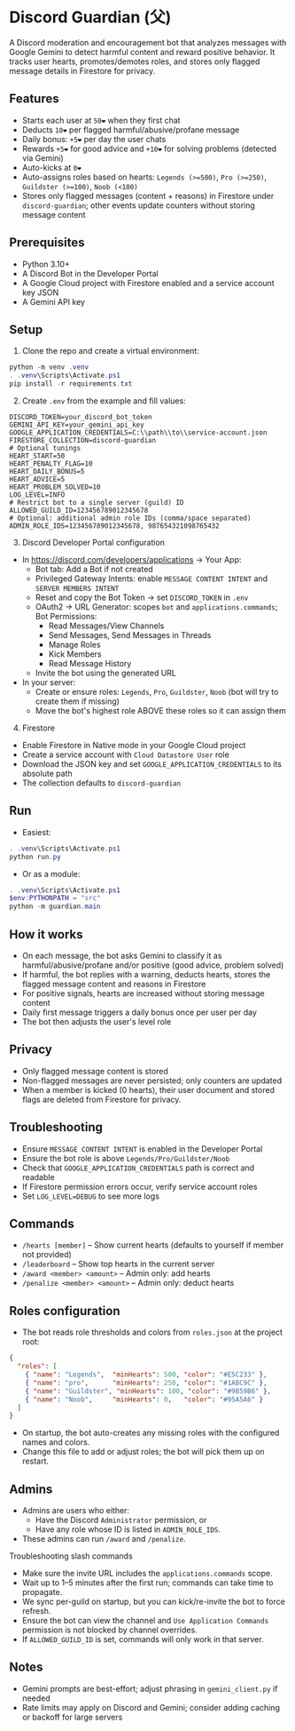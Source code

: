 # Discord Guardian (父)

A Discord moderation and encouragement bot that analyzes messages with Google Gemini to detect harmful content and reward positive behavior. It tracks user hearts, promotes/demotes roles, and stores only flagged message details in Firestore for privacy.

## Features
- Starts each user at `50❤️` when they first chat
- Deducts `10❤️` per flagged harmful/abusive/profane message
- Daily bonus: `+5❤️` per day the user chats
- Rewards `+5❤️` for good advice and `+10❤️` for solving problems (detected via Gemini)
- Auto-kicks at `0❤️`
- Auto-assigns roles based on hearts: `Legends (>=500)`, `Pro (>=250)`, `Guildster (>=100)`, `Noob (<100)`
- Stores only flagged messages (content + reasons) in Firestore under `discord-guardian`; other events update counters without storing message content

## Prerequisites
- Python 3.10+
- A Discord Bot in the Developer Portal
- A Google Cloud project with Firestore enabled and a service account key JSON
- A Gemini API key

## Setup
1. Clone the repo and create a virtual environment:
```powershell
python -m venv .venv
. .venv\Scripts\Activate.ps1
pip install -r requirements.txt
```

2. Create `.env` from the example and fill values:
```env
DISCORD_TOKEN=your_discord_bot_token
GEMINI_API_KEY=your_gemini_api_key
GOOGLE_APPLICATION_CREDENTIALS=C:\\path\\to\\service-account.json
FIRESTORE_COLLECTION=discord-guardian
# Optional tunings
HEART_START=50
HEART_PENALTY_FLAG=10
HEART_DAILY_BONUS=5
HEART_ADVICE=5
HEART_PROBLEM_SOLVED=10
LOG_LEVEL=INFO
# Restrict bot to a single server (guild) ID
ALLOWED_GUILD_ID=123456789012345678
# Optional: additional admin role IDs (comma/space separated)
ADMIN_ROLE_IDS=123456789012345678, 987654321098765432
```

3. Discord Developer Portal configuration
- In https://discord.com/developers/applications -> Your App:
  - Bot tab: Add a Bot if not created
  - Privileged Gateway Intents: enable `MESSAGE CONTENT INTENT` and `SERVER MEMBERS INTENT`
  - Reset and copy the Bot Token -> set `DISCORD_TOKEN` in `.env`
  - OAuth2 -> URL Generator: scopes `bot` and `applications.commands`; Bot Permissions:
    - Read Messages/View Channels
    - Send Messages, Send Messages in Threads
    - Manage Roles
    - Kick Members
    - Read Message History
  - Invite the bot using the generated URL
- In your server:
  - Create or ensure roles: `Legends`, `Pro`, `Guildster`, `Noob` (bot will try to create them if missing)
  - Move the bot's highest role ABOVE these roles so it can assign them

4. Firestore
- Enable Firestore in Native mode in your Google Cloud project
- Create a service account with `Cloud Datastore User` role
- Download the JSON key and set `GOOGLE_APPLICATION_CREDENTIALS` to its absolute path
- The collection defaults to `discord-guardian`

## Run
- Easiest:
```powershell
. .venv\Scripts\Activate.ps1
python run.py
```
- Or as a module:
```powershell
. .venv\Scripts\Activate.ps1
$env:PYTHONPATH = "src"
python -m guardian.main
```

## How it works
- On each message, the bot asks Gemini to classify it as harmful/abusive/profane and/or positive (good advice, problem solved)
- If harmful, the bot replies with a warning, deducts hearts, stores the flagged message content and reasons in Firestore
- For positive signals, hearts are increased without storing message content
- Daily first message triggers a daily bonus once per user per day
- The bot then adjusts the user's level role

## Privacy
- Only flagged message content is stored
- Non-flagged messages are never persisted; only counters are updated
- When a member is kicked (0 hearts), their user document and stored flags are deleted from Firestore for privacy.

## Troubleshooting
- Ensure `MESSAGE CONTENT INTENT` is enabled in the Developer Portal
- Ensure the bot role is above `Legends/Pro/Guildster/Noob`
- Check that `GOOGLE_APPLICATION_CREDENTIALS` path is correct and readable
- If Firestore permission errors occur, verify service account roles
- Set `LOG_LEVEL=DEBUG` to see more logs

## Commands
- `/hearts [member]` – Show current hearts (defaults to yourself if member not provided)
- `/leaderboard` – Show top hearts in the current server
- `/award <member> <amount>` – Admin only: add hearts
- `/penalize <member> <amount>` – Admin only: deduct hearts

## Roles configuration
- The bot reads role thresholds and colors from `roles.json` at the project root:
```json
{
  "roles": [
    { "name": "Legends",  "minHearts": 500, "color": "#E5C233" },
    { "name": "pro",      "minHearts": 250, "color": "#1ABC9C" },
    { "name": "Guildster", "minHearts": 100, "color": "#9B59B6" },
    { "name": "Noob",     "minHearts": 0,   "color": "#95A5A6" }
  ]
}
```
- On startup, the bot auto-creates any missing roles with the configured names and colors.
- Change this file to add or adjust roles; the bot will pick them up on restart.

## Admins
- Admins are users who either:
  - Have the Discord `Administrator` permission, or
  - Have any role whose ID is listed in `ADMIN_ROLE_IDS`.
- These admins can run `/award` and `/penalize`.

Troubleshooting slash commands
- Make sure the invite URL includes the `applications.commands` scope.
- Wait up to 1–5 minutes after the first run; commands can take time to propagate.
- We sync per-guild on startup, but you can kick/re-invite the bot to force refresh.
- Ensure the bot can view the channel and `Use Application Commands` permission is not blocked by channel overrides.
- If `ALLOWED_GUILD_ID` is set, commands will only work in that server.

## Notes
- Gemini prompts are best-effort; adjust phrasing in `gemini_client.py` if needed
- Rate limits may apply on Discord and Gemini; consider adding caching or backoff for large servers
